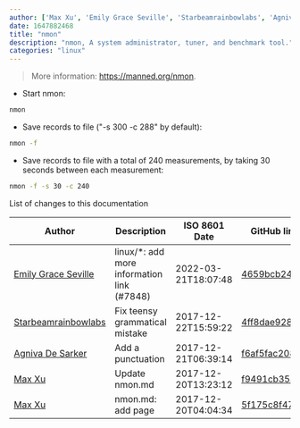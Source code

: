 ```yaml
---
author: ['Max Xu', 'Emily Grace Seville', 'Starbeamrainbowlabs', 'Agniva De Sarker']
date: 1647882468
title: "nmon"
description: "nmon, A system administrator, tuner, and benchmark tool."
categories: "linux"
---
```

> More information: <https://manned.org/nmon>.

- Start nmon:

```bash
nmon
```

- Save records to file ("-s 300 -c 288" by default):

```bash
nmon -f
```

- Save records to file with a total of 240 measurements, by taking 30 seconds between each measurement:

```bash
nmon -f -s 30 -c 240
```
List of changes to this documentation


Author | Description | ISO 8601 Date | GitHub link
------|-----|-----|-----
[Emily Grace Seville](mailto:emilyseville7cf@gmail.com) | linux/*: add more information link (#7848) | 2022-03-21T18:07:48 | [4659bcb243ac](https://github.com/tldr-pages/tldr/commit/4659bcb243ac572c9e0c95117097801f1e62bda4)
[Starbeamrainbowlabs](mailto:sbrl@starbeamrainbowlabs.com) | Fix teensy grammatical mistake | 2017-12-22T15:59:22 | [4ff8dae9285d](https://github.com/tldr-pages/tldr/commit/4ff8dae9285d82ceedc4ae15484ead59d7a5bb9e)
[Agniva De Sarker](mailto:agnivade@yahoo.co.in) | Add a punctuation | 2017-12-21T06:39:14 | [f6af5fac208a](https://github.com/tldr-pages/tldr/commit/f6af5fac208a2a205ad16832156645278c7da231)
[Max Xu](mailto:xuhuan@live.cn) | Update nmon.md | 2017-12-20T13:23:12 | [f9491cb35a7a](https://github.com/tldr-pages/tldr/commit/f9491cb35a7a26a5e08f32bf367c360bc7b0b6c5)
[Max Xu](mailto:xuhuan@live.cn) | nmon.md: add page | 2017-12-20T04:04:34 | [5f175c8f4796](https://github.com/tldr-pages/tldr/commit/5f175c8f47963bd98d55079f6ca50a21d640a38d)

